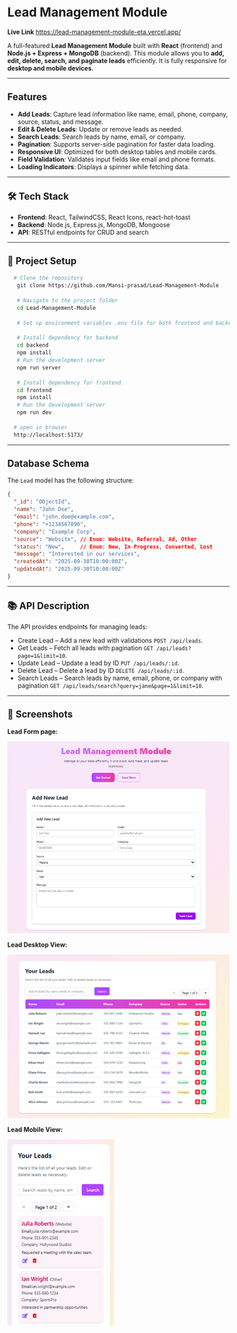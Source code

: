 # Lead Management Module

**Live Link** 
https://lead-management-module-eta.vercel.app/

A full-featured **Lead Management Module** built with **React** (frontend) and **Node.js + Express + MongoDB** (backend). This module allows you to **add, edit, delete, search, and paginate leads** efficiently. It is fully responsive for **desktop and mobile devices**.

---

## Features

- **Add Leads**: Capture lead information like name, email, phone, company, source, status, and message.  
- **Edit & Delete Leads**: Update or remove leads as needed.  
- **Search Leads**: Search leads by name, email, or company.  
- **Pagination**: Supports server-side pagination for faster data loading.  
- **Responsive UI**: Optimized for both desktop tables and mobile cards.  
- **Field Validation**: Validates input fields like email and phone formats.  
- **Loading Indicators**: Displays a spinner while fetching data.  

---

## 🛠️ Tech Stack

- **Frontend**: React, TailwindCSS, React Icons, react-hot-toast  
- **Backend**: Node.js, Express.js, MongoDB, Mongoose  
- **API**: RESTful endpoints for CRUD and search   

---

## 🚀 Project Setup

```bash
  # Clone the repository
   git clone https://github.com/Mansi-prasad/Lead-Management-Module

   # Navigate to the project folder
   cd Lead-Management-Module

   # Set up environment variables .env file for both frontend and backend

   # Install dependency for backend
   cd backend
   npm install
   # Run the development server
   npm run server

   # Install dependency for frontend
   cd frontend
   npm install
   # Run the development server
   npm run dev

  # open in browser
  http://localhost:5173/

```
---

##  Database Schema
The `Lead` model has the following structure:

```json
{
  "_id": "ObjectId",
  "name": "John Doe",
  "email": "john.doe@example.com",
  "phone": "+1234567890",
  "company": "Example Corp",
  "source": "Website", // Enum: Website, Referral, Ad, Other
  "status": "New",     // Enum: New, In Progress, Converted, Lost
  "message": "Interested in our services",
  "createdAt": "2025-09-30T10:00:00Z",
  "updatedAt": "2025-09-30T10:00:00Z"
}
```
---

## 📚 API Description
The API provides endpoints for managing leads: 
* Create Lead – Add a new lead with validations `POST /api/leads`.
* Get Leads – Fetch all leads with pagination `GET /api/leads?page=1&limit=10`. 
* Update Lead – Update a lead by ID `PUT /api/leads/:id`.
* Delete Lead – Delete a lead by ID `DELETE /api/leads/:id`.
* Search Leads – Search leads by name, email, phone, or company with pagination `GET /api/leads/search?query=jane&page=1&limit=10`.

---


## 📸 Screenshots

**Lead Form page:** 

![Lead Form Screenshot](screenshots/Lead-form.png)

**Lead Desktop View:**

![Lead Desktop View Screenshot](screenshots/Lead-desktop-view.png)

**Lead Mobile View:**

![Lead Mobile View Screenshot](screenshots/Lead-mobile-view.png)
